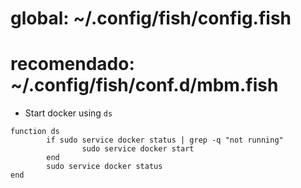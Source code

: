 # global:  ~/.config/fish/config.fish
# recomendado:  ~/.config/fish/conf.d/mbm.fish

- Start docker using `ds`
```fish
function ds
        if sudo service docker status | grep -q "not running"
                sudo service docker start
        end
        sudo service docker status
end
```
